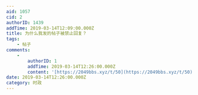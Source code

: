 ```yaml
---
aid: 1057
cid: 2
authorID: 1439
addTime: 2019-03-14T12:09:00.000Z
title: 为什么我发的帖子被禁止回复？
tags:
    - 帖子
comments:
    -
        authorID: 1
        addTime: 2019-03-14T12:26:00.000Z
        content: '[https://2049bbs.xyz/t/50](https://2049bbs.xyz/t/50)'
date: 2019-03-14T12:26:00.000Z
category: 时政
---
```



